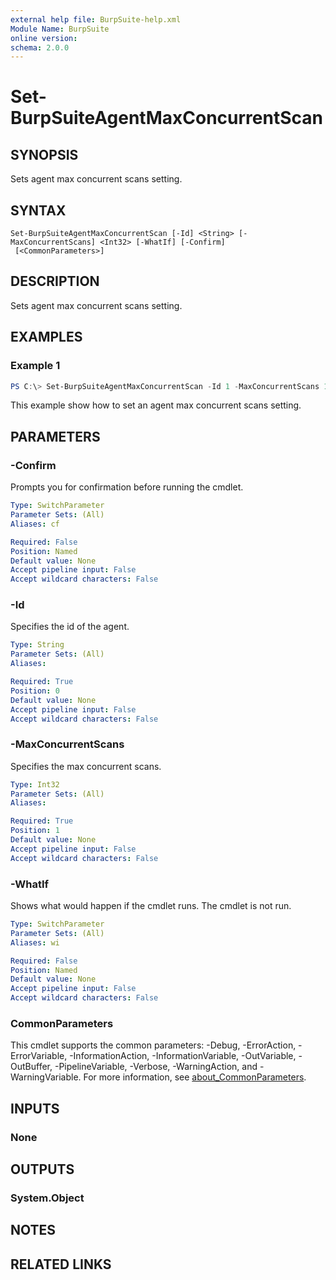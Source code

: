```yaml
---
external help file: BurpSuite-help.xml
Module Name: BurpSuite
online version:
schema: 2.0.0
---
```


# Set-BurpSuiteAgentMaxConcurrentScan

## SYNOPSIS
Sets agent max concurrent scans setting.

## SYNTAX

```
Set-BurpSuiteAgentMaxConcurrentScan [-Id] <String> [-MaxConcurrentScans] <Int32> [-WhatIf] [-Confirm]
 [<CommonParameters>]
```

## DESCRIPTION
Sets agent max concurrent scans setting.

## EXAMPLES

### Example 1
```powershell
PS C:\> Set-BurpSuiteAgentMaxConcurrentScan -Id 1 -MaxConcurrentScans 10
```

This example show how to set an agent max concurrent scans setting.

## PARAMETERS

### -Confirm
Prompts you for confirmation before running the cmdlet.

```yaml
Type: SwitchParameter
Parameter Sets: (All)
Aliases: cf

Required: False
Position: Named
Default value: None
Accept pipeline input: False
Accept wildcard characters: False
```

### -Id
Specifies the id of the agent.

```yaml
Type: String
Parameter Sets: (All)
Aliases:

Required: True
Position: 0
Default value: None
Accept pipeline input: False
Accept wildcard characters: False
```

### -MaxConcurrentScans
Specifies the max concurrent scans.

```yaml
Type: Int32
Parameter Sets: (All)
Aliases:

Required: True
Position: 1
Default value: None
Accept pipeline input: False
Accept wildcard characters: False
```

### -WhatIf
Shows what would happen if the cmdlet runs.
The cmdlet is not run.

```yaml
Type: SwitchParameter
Parameter Sets: (All)
Aliases: wi

Required: False
Position: Named
Default value: None
Accept pipeline input: False
Accept wildcard characters: False
```

### CommonParameters
This cmdlet supports the common parameters: -Debug, -ErrorAction, -ErrorVariable, -InformationAction, -InformationVariable, -OutVariable, -OutBuffer, -PipelineVariable, -Verbose, -WarningAction, and -WarningVariable. For more information, see [about_CommonParameters](http://go.microsoft.com/fwlink/?LinkID=113216).

## INPUTS

### None

## OUTPUTS

### System.Object
## NOTES

## RELATED LINKS
